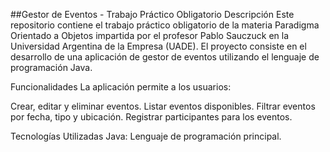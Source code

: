 ##Gestor de Eventos - Trabajo Práctico Obligatorio
Descripción
Este repositorio contiene el trabajo práctico obligatorio de la materia Paradigma Orientado a Objetos impartida por el profesor Pablo Sauczuck en la Universidad Argentina de la Empresa (UADE). El proyecto consiste en el desarrollo de una aplicación de gestor de eventos utilizando el lenguaje de programación Java.

Funcionalidades
La aplicación permite a los usuarios:

Crear, editar y eliminar eventos.
Listar eventos disponibles.
Filtrar eventos por fecha, tipo y ubicación.
Registrar participantes para los eventos.

Tecnologías Utilizadas
Java: Lenguaje de programación principal.

